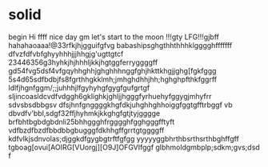 # solid
begin
Hi
ffff
nice day
gm
let's start
to the moon !!!gty
LFG!!!gjbff
hahahaoaaa!@33rfkjhjgguifgfvg
babashipsghgthhthhhklgggghfffffff
dfvzfdfvbfghyyhhhjjjhhgjg'ugttgtcf
23446356g3hyhkjhjhhhljkkjhgtggferryggggff
gd54fvg5dsf4vfgqyhhghhjghghhhnggfghjhkttkhgjjghg[fgkfggg
5s4d65sdfbdbjfs8fgrthhgkklmh;jmhghdhhjhh;hghghpfthkfggrff
ldlfjhgnfggm/;;juhhhjlfgyhyhgfgygfgufgrtgf
sljincoasldcvdfvdggh6gklighkjghljjhgggfyrhuehyfggygjmhyfrr
sdvsbsdbbgsv dfsjhnfgnggggkhgfdkjuhghhghhoiggfggtgfftrbggf
vb dbvdfv'bbl,sdgf32ffjhyhmkjkkghgfgtjtyjgggge
brfbhtbgbdgbdnli25bhhggghfrgggghfgghgggfftyft
vdfbzdfbzdfbbdbbgbugggfdkhhgffgrrtgtggggff
kdfvlkjsdnvolas;djggkdfgygbgtrftfgfgg
yyyyyggbhrthbsrthsrthbghffgff
tgboag[ovui[AOIRG[VUorgj][O9J]OFGVIfggf
glbhmoldgmbplp;sdkm;gvs;dsd
f
